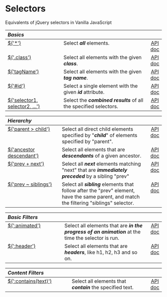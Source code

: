 <!-- markdownlint-disable MD012 -->
# Selectors

Equivalents of jQuery selectors in Vanilla JavaScript

<style>
th { text-align: left; font-style: italic; }
tr td:nth-child(1) { width: 25rem; }
tr td:nth-child(2) { width: 60rem; }
td {
  vertical-align: top;
}
</style>

| Basics |||
|:--|:--|:--:|
| [$('*')](?all/) | Select **_all_** elements. | [API doc](https://api.jquery.com/all-selector/) |
| [$('.class')](?class/) | Select all elements with the given **_class_**. | [API doc](https://api.jquery.com/class-selector/) |
| [$('tagName')](?tagname/) | Select all elements with the given **_tag name_**. | [API doc](https://api.jquery.com/element-selector/) |
| [$('#id')](?id/) | Select a single element with the given **_id_** attribute. | [API doc](https://api.jquery.com/id-selector/) |
| [$('selector1, selector2, ...')](?multiple/) | Select the **_combined results_** of all the specified selectors. | [API doc](https://api.jquery.com/multiple-selector/) |


| Hierarchy |||
|:--|:--|:--:|
| [$('parent > child')](?child/) | Select all direct child elements specified by "**_child_**" of elements specified by "parent". | [API doc](https://api.jquery.com/child-selector/) |
| [$('ancestor descendant')](?descendant/) | Select all elements that are **_descendants_** of a given ancestor. | [API doc](https://api.jquery.com/descendant-selector/) |
| [$('prev + next')](?next/) | Select all **_next_** elements matching "next" that are **_immediately preceded_** by a sibling "prev" | [API doc](https://api.jquery.com/next-adjacent-Selector/) |
| [$('prev ~ siblings')](?siblings/) | Select all **_sibling_** elements that follow after the "prev" element, have the same parent, and match the filtering "siblings" selector. | [API doc](https://api.jquery.com/next-siblings-selector/) |


| Basic Filters |||
|:--|:--|:--:|
| [$(':animated')](?animated/) | Select all elements that are **_in the progress of an animation_** at the time the selector is run. | [API doc](https://api.jquery.com/animated-selector/) |
| [$(':header')](?header/) | Select all elements that are **_headers_**, like h1, h2, h3 and so on. | [API doc](https://api.jquery.com/header-selector/) |


| Content Filters |||
|:--|:--|:--:|
| [$(':contains(text)')](?contains/) | Select all elements that **_contain_** the specified text. | [API doc](https://api.jquery.com/contains-selector/) |

